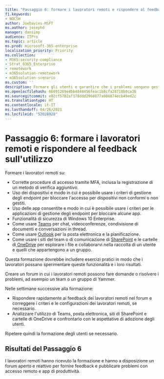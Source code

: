 ```yaml
---
title: "Passaggio 6: formare i lavoratori remoti e rispondere al feedback sull'utilizzo"
f1.keywords:
- NOCSH
author: JoeDavies-MSFT
ms.author: josephd
manager: dansimp
audience: ITPro
ms.topic: article
ms.prod: microsoft-365-enterprise
localization_priority: Priority
ms.collection:
- M365-security-compliance
- Strat_O365_Enterprise
- remotework
- m365solution-remotework
- m365solution-scenario
ms.custom: ''
description: Formare gli utenti e garantire che i problemi vengano gestiti in modo rapido.
ms.openlocfilehash: 66091269e4bb4844456feac1b8cfa28718b0ca36
ms.sourcegitcommit: e02cf5702af178ddd2968877a808874ecb49ed2c
ms.translationtype: HT
ms.contentlocale: it-IT
ms.lasthandoff: 04/26/2021
ms.locfileid: "52028928"
---
```

# <a name="step-6-train-remote-workers-and-address-usage-feedback"></a>Passaggio 6: formare i lavoratori remoti e rispondere al feedback sull'utilizzo

Formare i lavoratori remoti su:

- Corrette procedure di accesso tramite MFA, inclusa la registrazione di un metodo di verifica aggiuntivo.
- Uso dei dispositivi e modo in cui è possibile usare i criteri di gestione degli endpoint per bloccare l'accesso per dispositivi non conformi o non gestiti.
- Uso delle app consentite e modo in cui è possibile usare i criteri per le applicazioni di gestione degli endpoint per bloccare alcune app.
- Funzionalità di sicurezza di Windows 10 Enterprise.
- Come usare [Teams](/microsoftteams/training-microsoft-teams-landing-page) per chat, videoconferenze, condivisione di documenti e conversazioni in thread.
- Come usare [Outlook](https://support.office.com/article/outlook-training-8a5b816d-9052-4190-a5eb-494512343cca) per la posta elettronica e la pianificazione.
- Come usare i siti del team o di comunicazione di [SharePoint](https://support.office.com/article/sharepoint-online-video-training-cb8ef501-84db-4427-ac77-ec2009fb8e23) e le cartelle di[ OneDrive](https://support.office.com/article/onedrive-video-training-1f608184-b7e6-43ca-8753-2ff679203132) per esplorare i file e collaborarvi nella raccolta di un utente e quelli che appartengono a un gruppo.

Questa formazione dovrebbe includere esercizi pratici in modo che i lavoratori possano sperimentare queste funzionalità e i loro risultati.

Creare un forum in cui i lavoratori remoti possono fare domande o risolvere i problemi, ad esempio un team o un gruppo di Yammer.

Nelle settimane successive alla formazione:

- Rispondere rapidamente ai feedback dei lavoratori remoti nel forum e correggere i criteri e le configurazioni dei lavoratori remoti, se necessario.
- Analizzare l'utilizzo di Teams, posta elettronica, siti di SharePoint e cartelle di OneDrive e confrontarlo con le aspettative di adozione degli utenti.

Ripetere quindi la formazione degli utenti se necessario.

## <a name="results-of-step-6"></a>Risultati del Passaggio 6

I lavoratori remoti hanno ricevuto la formazione e hanno a disposizione un forum aperto e reattivo per fornire feedback e pubblicare problemi con accesso remoto e app di produttività.